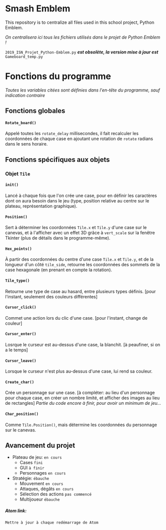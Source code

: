 # Smash Emblem

This repository is to centralize all files used in this school project, Python Emblem.

<i>On centralisera ici tous les fichiers utilisés dans le projet de Python Emblem !</i>

<code>2019_ISN_Projet_Python-Emblem.py</code> <b><i>est obsolète, la version mise à jour est</i></b> <code>Gameboard_temp.py</code>


# Fonctions du programme

<i>Toutes les variables citées sont définies dans l'en-tête du programme, sauf indication contraire</i>


## Fonctions globales

#### <code>Rotate_board()</code>

Appelé toutes les <code>rotate_delay</code> millisecondes, il fait recalculer les coordonnées de chaque case en ajoutant une rotation de <code>rotate</code> radians dans le sens horaire.


## Fonctions spécifiques aux objets

### Objet <code>Tile</code>

#### <code>__init__()</code>

Lancé à chaque fois que l'on crée une case, pour en définir les caractères dont on aura besoin dans le jeu (type, position relative au centre sur le plateau, représentation graphique).

#### <code>Position()</code>

Sert à déterminer les coordonnées <code>Tile.x</code> et <code>Tile.y</code> d'une case sur le canevas, et à l'afficher avec un effet 3D grâce à <code>vert_scale</code> sur la fenêtre Tkinter (plus de détails dans le programme-même).

#### <code>Hex_points()</code>

À partir des coordonnées du centre d'une case <code>Tile.x</code> et <code>Tile.y</code>, et de la longueur d'un côté <code>tile_side</code>, retourne les coordonnées des sommets de la case hexagonale (en prenant en compte la rotation).

#### <code>Tile_type()</code>

Retourne une type de case au hasard, entre plusieurs types définis. [pour l'instant, seulement des couleurs différentes]

#### <code>Cursor_click()</code>

Commet une action lors du clic d'une case. [pour l'instant, change de couleur]

#### <code>Cursor_enter()</code>

Losrque le curseur est au-dessus d'une case, la blanchit. [à peaufiner, si on a le temps]

#### <code>Cursor_leave()</code>

Lorsque le curseur n'est plus au-dessus d'une case, lui rend sa couleur.

#### <code>Create_char()</code>

Crée un personnage sur une case. [à compléter: au lieu d'un personnage pour chaque case, en créer un nombre limité, et afficher des images au lieu de rectangles]
<i>Partie du code encore à finir, pour avoir un minimum de jeu…</i>

#### <code>Char_position()</code>

Comme <code>Tile.Position()</code>, mais détermine les coordonnées du personnage sur le canevas.


## Avancement du projet

* Plateau de jeu: <code>en cours</code>
  * Cases <code>fini</code>
  * GUI <code>à finir</code>
  * Personnages <code>en cours</code>
* Stratégie: <code>ébauche</code>
  * Mouvement <code>en cours</code>
  * Attaques, dégâts <code>en cours</code>
  * Sélection des actions <code>pas commencé</code>
  * Multijoueur <code>ébauche</code>


##### Atom link:
<code>Mettre à jour à chaque redémarrage de Atom</code>
